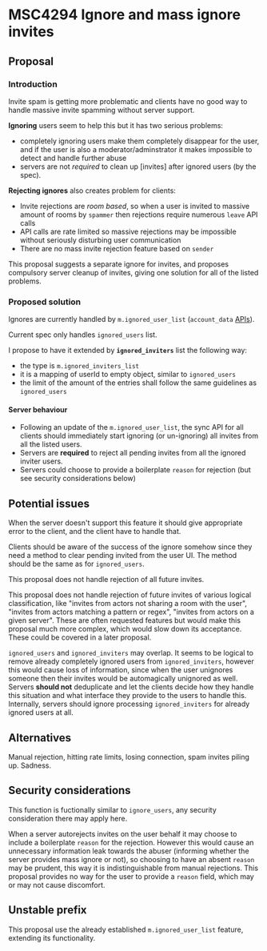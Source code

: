 # MSC4294 Ignore and mass ignore invites

## Proposal

### Introduction 

Invite spam is getting more problematic and clients have no good way to handle massive invite spamming without server support.

**Ignoring** users seem to help this but it has two serious problems:

- completely ignoring users make them completely disappear for the user, and if the user is also a moderator/adminstrator it makes impossible to detect and handle further abuse
- servers are not _required_ to clean up [invites] after ignored users (by the spec).

**Rejecting ignores** also creates problem for clients:

- Invite rejections are _room based_, so when a user is invited to massive amount of rooms by `spammer` then rejections require numerous `leave` API calls
- API calls are rate limited so massive rejections may be impossible without seriously disturbing user communication
- There are no mass invite rejection feature based on `sender`

This proposal suggests a separate ignore for invites, and proposes compulsory server cleanup of invites, giving one solution for all of the listed problems.

### Proposed solution

Ignores are currently handled by `m.ignored_user_list` (`account_data` [APIs](https://spec.matrix.org/v1.14/client-server-api/#put_matrixclientv3useruseridaccount_datatype)).

Current spec only handles `ignored_users` list.

I propose to have it extended by **`ignored_inviters`** list the following way:

- the type is `m.ignored_inviters_list`
- it is a mapping of userId to empty object, similar to `ignored_users`
- the limit of the amount of the entries shall follow the same guidelines as `ignored_users`

#### Server behaviour

- Following an update of the `m.ignored_user_list`, the sync API for all clients should immediately start ignoring (or un-ignoring) all invites from all the listed users.
- Servers are **required** to reject all pending invites from all the ignored inviter users.
- Servers could choose to provide a boilerplate `reason` for rejection (but see security considerations below)

## Potential issues

When the server doesn't support this feature it should give appropriate error to the client, and the client have to handle that.

Clients should be aware of the success of the ignore somehow since they need a method to clear pending invited from the user UI. The method should be the same as for `ignored_users`.

This proposal does not handle rejection of all future invites.

This proposal does not handle rejection of future invites of various logical classification, like "invites from actors not sharing a room with the user", "invites from actors matching a pattern or regex", "invites from actors on a given server". These are often requested features but would make this proposal much more complex, which would slow down its acceptance. These could be covered in a later proposal.

`ignored_users` and `ignored_inviters` may overlap. It seems to be logical to remove already completely ignored users from `ignored_inviters`, however this would cause loss of information, since when the user unignores someone then their invites would be automagically unignored as well. Servers **should not** deduplicate and let the clients decide how they handle this situation and what interface they provide to the users to handle this. Internally, servers should ignore processing `ignored_inviters` for already ignored users at all.

## Alternatives

Manual rejection, hitting rate limits, losing connection, spam invites piling up. Sadness.

## Security considerations

This function is fuctionally similar to `ignore_users`, any security consideration there may apply here.

When a server autorejects invites on the user behalf it may choose to include a boilerplate `reason` for the rejection. However this would cause an unnecessary information leak towards the abuser (informing whether the server provides mass ignore or not), so choosing to have an absent `reason` may be prudent, this way it is indistinguishable from manual rejections. This proposal provides no way for the user to provide a `reason` field, which may or may not cause discomfort.

## Unstable prefix

This proposal use the already established `m.ignored_user_list` feature, extending its functionality.
